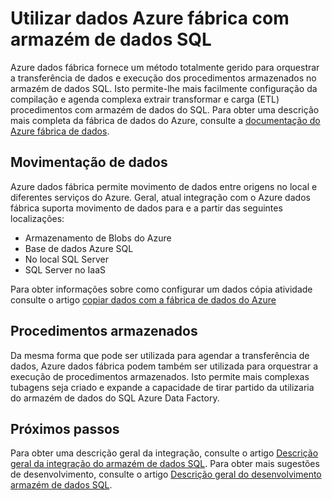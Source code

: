 <properties
   pageTitle="Utilizar dados Azure fábrica com armazém de dados SQL | Microsoft Azure"
   description="Sugestões para usar o Azure dados fábrica (ADF) no armazém de dados do SQL Azure para desenvolver soluções."
   services="sql-data-warehouse"
   documentationCenter="NA"
   authors="lodipalm"
   manager="barbkess"
   editor=""/>

<tags
   ms.service="sql-data-warehouse"
   ms.devlang="NA"
   ms.topic="article"
   ms.tgt_pltfrm="NA"
   ms.workload="data-services"
   ms.date="08/08/2016"
   ms.author="lodipalm;barbkess;sonyama"/>

# <a name="use-azure-data-factory-with-sql-data-warehouse"></a>Utilizar dados Azure fábrica com armazém de dados SQL

Azure dados fábrica fornece um método totalmente gerido para orquestrar a transferência de dados e execução dos procedimentos armazenados no armazém de dados SQL.  Isto permite-lhe mais facilmente configuração da compilação e agenda complexa extrair transformar e carga (ETL) procedimentos com armazém de dados do SQL. Para obter uma descrição mais completa da fábrica de dados do Azure, consulte a [documentação do Azure fábrica de dados][].

## <a name="data-movement"></a>Movimentação de dados

Azure dados fábrica permite movimento de dados entre origens no local e diferentes serviços do Azure.  Geral, atual integração com o Azure dados fábrica suporta movimento de dados para e a partir das seguintes localizações:

+ Armazenamento de Blobs do Azure
+ Base de dados Azure SQL
+ No local SQL Server
+ SQL Server no IaaS

Para obter informações sobre como configurar um dados cópia atividade consulte o artigo [copiar dados com a fábrica de dados do Azure][]

## <a name="stored-procedures"></a>Procedimentos armazenados
 Da mesma forma que pode ser utilizada para agendar a transferência de dados, Azure dados fábrica podem também ser utilizada para orquestrar a execução de procedimentos armazenados.  Isto permite mais complexas tubagens seja criado e expande a capacidade de tirar partido da utilizaria do armazém de dados do SQL Azure Data Factory.

## <a name="next-steps"></a>Próximos passos
Para obter uma descrição geral da integração, consulte o artigo [Descrição geral da integração do armazém de dados SQL][].
Para obter mais sugestões de desenvolvimento, consulte o artigo [Descrição geral do desenvolvimento armazém de dados SQL][].

<!--Image references-->

<!--Article references-->

[Copiar dados com a fábrica de dados do Azure]: ../data-factory/data-factory-data-movement-activities.md
[Descrição geral do desenvolvimento armazém de dados SQL]: ./sql-data-warehouse-overview-develop.md
[Descrição geral da integração do armazém de dados SQL]: ./sql-data-warehouse-overview-integrate.md

<!--MSDN references-->

<!--Other Web references-->
[Documentação do Azure fábrica de dados]:https://azure.microsoft.com/documentation/services/data-factory/

